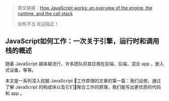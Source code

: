 > 原文链接：[How JavaScript works: an overview of the engine, the runtime, and the call stack](https://blog.sessionstack.com/how-does-javascript-actually-work-part-1-b0bacc073cf)
>
> 如有不当 欢迎指正！

## JavaScript如何工作：一次关于引擎，运行时和调用栈的概述

随着 JavaScript 越来越流行，许多团队将其应用在前端，后端，混合 app ，嵌入式设备，等等。

本文是一系列深入挖掘 JavaScript 工作原理的文章的第一篇：我们设想，通过了解 JavaScript 的构成块以及它们聚合工作的原理，我们能写出更优质的代码和 app 。
